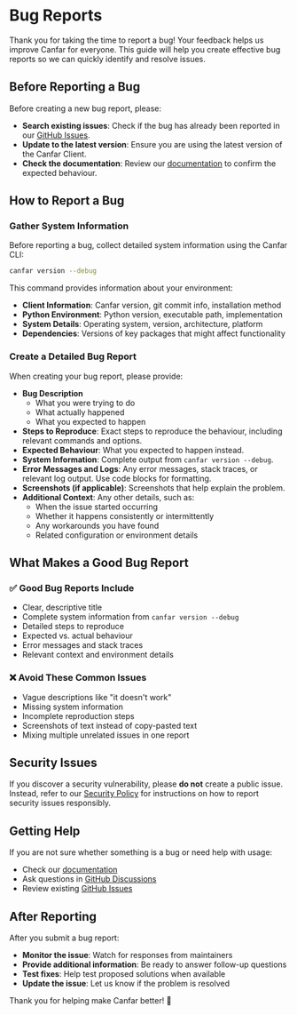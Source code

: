 # Bug Reports


Thank you for taking the time to report a bug! Your feedback helps us improve Canfar for everyone. This guide will help you create effective bug reports so we can quickly identify and resolve issues.


## Before Reporting a Bug

Before creating a new bug report, please:

- **Search existing issues**: Check if the bug has already been reported in our [GitHub Issues](https://github.com/opencadc/canfar/issues).
- **Update to the latest version**: Ensure you are using the latest version of the Canfar Client.
- **Check the documentation**: Review our [documentation](https://opencadc.github.io/canfar/) to confirm the expected behaviour.


## How to Report a Bug

### Gather System Information

Before reporting a bug, collect detailed system information using the Canfar CLI:

```bash
canfar version --debug
```

This command provides information about your environment:

- **Client Information**: Canfar version, git commit info, installation method
- **Python Environment**: Python version, executable path, implementation
- **System Details**: Operating system, version, architecture, platform
- **Dependencies**: Versions of key packages that might affect functionality


### Create a Detailed Bug Report

When creating your bug report, please provide:

- **Bug Description**
    - What you were trying to do
    - What actually happened
    - What you expected to happen
- **Steps to Reproduce**: Exact steps to reproduce the behaviour, including relevant commands and options.
- **Expected Behaviour**: What you expected to happen instead.
- **System Information**: Complete output from `canfar version --debug`.
- **Error Messages and Logs**: Any error messages, stack traces, or relevant log output. Use code blocks for formatting.
- **Screenshots (if applicable)**: Screenshots that help explain the problem.
- **Additional Context**: Any other details, such as:
    - When the issue started occurring
    - Whether it happens consistently or intermittently
    - Any workarounds you have found
    - Related configuration or environment details


## What Makes a Good Bug Report


### ✅ Good Bug Reports Include

- Clear, descriptive title
- Complete system information from `canfar version --debug`
- Detailed steps to reproduce
- Expected vs. actual behaviour
- Error messages and stack traces
- Relevant context and environment details


### ❌ Avoid These Common Issues

- Vague descriptions like "it doesn't work"
- Missing system information
- Incomplete reproduction steps
- Screenshots of text instead of copy-pasted text
- Mixing multiple unrelated issues in one report


## Security Issues

If you discover a security vulnerability, please **do not** create a public issue. Instead, refer to our [Security Policy](security.md) for instructions on how to report security issues responsibly.


## Getting Help

If you are not sure whether something is a bug or need help with usage:

- Check our [documentation](https://opencadc.github.io/canfar/)
- Ask questions in [GitHub Discussions](https://github.com/opencadc/canfar/discussions)
- Review existing [GitHub Issues](https://github.com/opencadc/canfar/issues)


## After Reporting

After you submit a bug report:

- **Monitor the issue**: Watch for responses from maintainers
- **Provide additional information**: Be ready to answer follow-up questions
- **Test fixes**: Help test proposed solutions when available
- **Update the issue**: Let us know if the problem is resolved

Thank you for helping make Canfar better! 🚀